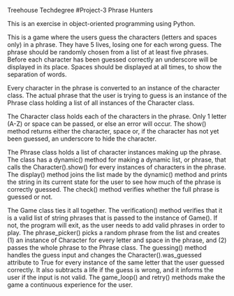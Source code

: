 Treehouse Techdegree #Project-3 Phrase Hunters

This is an exercise in object-oriented programming using Python. 
 
This is a game where the users guess the characters (letters and spaces only) in a phrase. They have 5 lives, losing one for each wrong guess. The phrase should be randomly chosen from a list of at least five phrases. Before each character has been guessed correctly an underscore will be displayed in its place. Spaces should be displayed at all times, to show the separation of words. 

Every character in the phrase is converted to an instance of the character class. The actual phrase that the user is trying to guess is an instance of the Phrase class holding a list of all instances of the Character class. 

The Character class holds each of the characters in the phrase. Only 1 letter (A-Z) or space can be passed, or else an error will occur.  The show() method returns either the character, space or, if the character has not yet been guessed, an underscore to hide the character.

The Phrase class holds a list of character instances making up the phrase. The class has a dynamic() method for making a dynamic list, or phrase, that calls the Character().show() for every instances of characters in the phrase. The display() method joins the list made by the dynamic() method and prints the string in its current state for the user to see how much of the phrase is correctly guessed. The check() method verifies whether the full phrase is guessed or not. 

The Game class ties it all together. The verification() method verifies that it is a valid list of string phrases that is passed to the instance of Game(). If not, the program will exit, as the user needs to add valid phrases in order to play. The phrase_picker() picks a random phrase from the list and creates (1) an instance of Character for every letter and space in the phrase, and (2) passes the whole phrase to the Phrase class. The guessing() method handles the guess input and changes the Character().was_guessed attribute to True for every instance of the same letter that the user guessed correctly. It also subtracts a life if the guess is wrong, and it informs the user if the input is not valid. The game_loop() and retry() methods make the game a continuous experience for the user.  